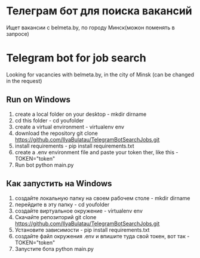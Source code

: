 # Телеграм бот для поиска вакансий
Ищет вакансии с belmeta.by, по городу Минск(можон поменять в запросе)

# Telegram bot for job search
Looking for vacancies with belmeta.by, in the city of Minsk (can be changed in the request)

## Run on Windows
1. create a local folder on your desktop - mkdir dirname
2. cd this folder - cd youfolder
3. create a virtual environment - virtualenv env
4. download the repository git clone https://github.com/IlyaBulatau/TelegramBotSearchJobs.git
5. install requirements - pip install requirements.txt
6. create a .env environment file and paste your token ther, like this - TOKEN="token" 
7. Run bot python main.py

## Как запустить на Windows
1. создайте локальную папку на своем рабочем столе - mkdir dirname
2. перейдите в эту папку - cd youfolder
3. создайте виртуальное окружение - virtualenv env
4. Скачайте репозиторий git clone https://github.com/IlyaBulatau/TelegramBotSearchJobs.git
5. Установите зависимости - pip install requirements.txt
6. создайте файл окружения .env и впишите туда свой токен, вот так - TOKEN="token"
7. Запустите бота python main.py

